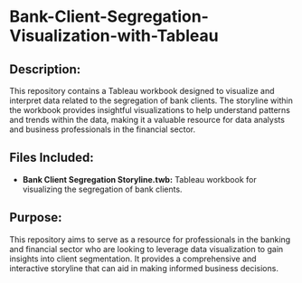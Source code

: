 # Bank-Client-Segregation-Visualization-with-Tableau

## Description:

This repository contains a Tableau workbook designed to visualize and interpret data related to the segregation of bank clients. The storyline within the workbook provides insightful visualizations to help understand patterns and trends within the data, making it a valuable resource for data analysts and business professionals in the financial sector.

## Files Included:

* **Bank Client Segregation Storyline.twb:** Tableau workbook for visualizing the segregation of bank clients.

## Purpose:

This repository aims to serve as a resource for professionals in the banking and financial sector who are looking to leverage data visualization to gain insights into client segmentation. It provides a comprehensive and interactive storyline that can aid in making informed business decisions.
